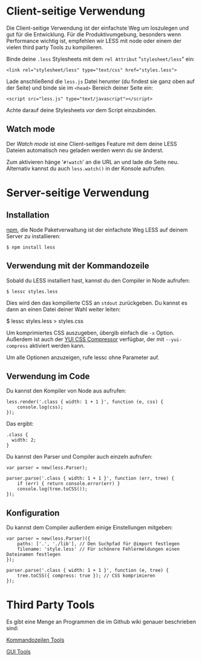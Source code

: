 Client-seitige Verwendung
=========================

Die Client-seitige Verwendung ist der einfachste Weg um loszulegen und gut für die Entwicklung. Für die Produktivumgebung, besonders wenn Performance wichtig ist, empfehlen wir LESS mit node oder einem der vielen third party Tools zu kompilieren.

Binde deine `.less` Stylesheets mit dem `rel Attribut` "`stylesheet/less`" ein:

    <link rel="stylesheet/less" type="text/css" href="styles.less">

Lade anschließend die `less.js` Datei herunter (du findest sie ganz oben auf der Seite) und binde sie im `<head>` Bereich deiner Seite ein:

    <script src="less.js" type="text/javascript"></script>

Achte darauf deine Stylesheets *vor* dem Script einzubinden.

Watch mode
----------

Der *Watch mode* ist eine Client-seitiges Feature mit dem deine LESS Dateien automatisch neu geladen werden wenn du sie änderst.

Zum aktivieren hänge '`#!watch`' an die URL an und lade die Seite neu. Alternativ kannst du auch `less.watch()` in der Konsole aufrufen.

Server-seitige Verwendung
=========================

Installation
------------

[npm](http://github.com/isaacs/npm), die Node Paketverwaltung ist der einfachste Weg LESS auf deinem Server zu installieren:

    $ npm install less

Verwendung mit der Kommandozeile
--------------------------------

Sobald du LESS installiert hast, kannst du den Compiler in Node aufrufen:

    $ lessc styles.less

Dies wird den das kompilierte CSS an `stdout` zurückgeben. Du kannst es dann an einen Datei deiner Wahl weiter leiten:

 $ lessc styles.less > styles.css

Um komprimiertes CSS auszugeben, übergib einfach die `-x` Option. Außerdem ist auch der [YUI CSS Compressor](http://developer.yahoo.com/yui/compressor/css.html) verfügbar, der mit `--yui-compress` aktiviert werden kann.

Um alle Optionen anzuzeigen, rufe lessc ohne Parameter auf.

Verwendung im Code
------------------

Du kannst den Kompiler von Node aus aufrufen:
    
    less.render('.class { width: 1 + 1 }', function (e, css) {
        console.log(css);
    });

Das ergibt:

    .class {
      width: 2;
    }

Du kannst den Parser und Compiler auch einzeln aufrufen:

    var parser = new(less.Parser);

    parser.parse('.class { width: 1 + 1 }', function (err, tree) {
        if (err) { return console.error(err) }
        console.log(tree.toCSS());
    });

Konfiguration
-------------

Du kannst dem Compiler außerdem einige Einstellungen mitgeben:

    var parser = new(less.Parser)({
        paths: ['.', './lib'], // Den Suchpfad für @import festlegen
        filename: 'style.less' // Für schönere Fehlermeldungen einen Dateinamen festlegen
    });

    parser.parse('.class { width: 1 + 1 }', function (e, tree) {
        tree.toCSS({ compress: true }); // CSS komprimieren
    });

Third Party Tools
=================

Es gibt eine Menge an Programmen die im Github wiki genauer beschrieben sind:

<a href="https://github.com/cloudhead/less.js/wiki/Command-Line-use-of-LESS">Kommandozeilen Tools</a>

<a href="https://github.com/cloudhead/less.js/wiki/GUI-compilers-that-use-LESS.js">GUI Tools</a>